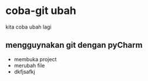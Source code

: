 # coba-git ubah
kita coba ubah lagi

## mengguynakan git dengan pyCharm
- membuka project
- merubah file
- dkfjsafkj
